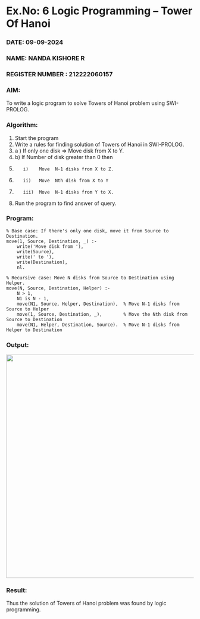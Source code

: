 # Ex.No: 6   Logic Programming – Tower Of Hanoi
### DATE: 09-09-2024
### NAME: NANDA KISHORE R
### REGISTER NUMBER : 212222060157 
### AIM: 
To  write  a logic program  to solve Towers of Hanoi problem  using SWI-PROLOG. 
### Algorithm:
1. Start the program
2.  Write a rules for finding solution of Towers of Hanoi in SWI-PROLOG.
3.  a )	If only one disk  => Move disk from X to Y.
4.  b)	If Number of disk greater than 0 then
5.        i)	Move  N-1 disks from X to Z.
6.        ii)	Move  Nth disk from X to Y
7.        iii)	Move  N-1 disks from Y to X.
8. Run the program  to find answer of  query.

### Program:
```
% Base case: If there's only one disk, move it from Source to Destination.
move(1, Source, Destination, _) :- 
    write('Move disk from '), 
    write(Source), 
    write(' to '), 
    write(Destination), 
    nl.

% Recursive case: Move N disks from Source to Destination using Helper.
move(N, Source, Destination, Helper) :-
    N > 1,
    N1 is N - 1,
    move(N1, Source, Helper, Destination),  % Move N-1 disks from Source to Helper
    move(1, Source, Destination, _),        % Move the Nth disk from Source to Destination
    move(N1, Helper, Destination, Source).  % Move N-1 disks from Helper to Destination

```

### Output:

<img src = "https://github.com/user-attachments/assets/3b84d4a5-9951-47cf-a39d-4f1e739d176a" width="600">

### Result:
Thus the solution of Towers of Hanoi problem was found by logic programming.
